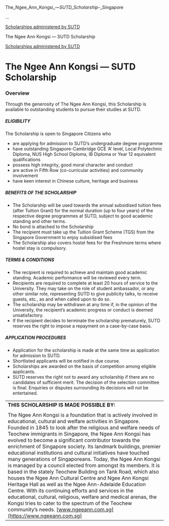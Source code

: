 The_Ngee_Ann_Kongsi_—_SUTD_Scholarship_-_Singapore



…

 [Scholarships administered by SUTD](/admissions/undergraduate/scholarship/sutd-administered) 

The Ngee Ann Kongsi — SUTD Scholarship

[Scholarships administered by SUTD](https://www.sutd.edu.sg/admissions/undergraduate/scholarship/sutd-administered)

The Ngee Ann Kongsi — SUTD Scholarship
======================================

### Overview



Through the generosity of The Ngee Ann Kongsi, this Scholarship is available to outstanding students to pursue their studies at SUTD.



##### **ELIGIBILITY**



The Scholarship is open to Singapore Citizens who



* are applying for admission to SUTD’s undergraduate degree programme
* have outstanding Singapore-Cambridge GCE ‘A’ level, Local Polytechnic Diploma, NUS High School Diploma, IB Diploma or Year 12 equivalent qualifications
* possess high integrity, good moral character and conduct
* are active in Fifth Row (co-curricular activities) and community involvement
* have keen interest in Chinese culture, heritage and business


##### **BENEFITS OF THE SCHOLARSHIP**



* The Scholarship will be used towards the annual subsidised tuition fees (after Tuition Grant) for the normal duration (up to four years) of the respective degree programmes at SUTD, subject to good academic standing and other terms.
* No bond is attached to the Scholarship
* The recipient must take up the Tuition Grant Scheme (TGS) from the Singapore Government to enjoy subsidised fees
* The Scholarship also covers hostel fees for the Freshmore terms where hostel stay is compulsory.


##### **TERMS & CONDITIONS**



* The recipient is required to achieve and maintain good academic standing. Academic performance will be reviewed every term.
* Recipients are required to complete at least 20 hours of service to the University. They may take on the role of student ambassador, or any other similar role, representing SUTD to give publicity talks, to receive guests, etc., as and when called upon to do so.
* The scholarship may be withdrawn at any time if, in the opinion of the University, the recipient’s academic progress or conduct is deemed unsatisfactory.
* If the recipient decides to terminate the scholarship prematurely, SUTD reserves the right to impose a repayment on a case-by-case basis.


##### **APPLICATION PROCEDURES**



* Application for the scholarship is made at the same time as application for admission to SUTD.
* Shortlisted applicants will be notified in due course.
* Scholarships are awarded on the basis of competition among eligible applicants.
* SUTD reserves the right not to award any scholarship if there are no candidates of sufficient merit. The decision of the selection committee is final. Enquiries or disputes surrounding its decisions will not be entertained.


|  |
| --- |
| **THIS SCHOLARSHIP IS MADE POSSIBLE BY​:** |
|  |
| The Ngee Ann Kongsi is a foundation that is actively involved in educational, cultural and welfare activities in Singapore.   Founded in 1845 to look after the religious and welfare needs of Teochew immigrants in Singapore, the Ngee Ann Kongsi has evolved to become a significant contributor towards the enrichment of Singapore society. Its landmark buildings, premier educational institutions and cultural initiatives have touched many generations of Singaporeans.    Today, the Ngee Ann Kongsi is managed by a council elected from amongst its members. It is based in the stately Teochew Building on Tank Road, which also houses the Ngee Ann Cultural Centre and Ngee Ann Kongsi Heritage Hall as well as the Ngee Ann-Adelaide Education Centre. With its continuing efforts and services in the educational, cultural, religious, welfare and medical arenas, the Kongsi tries to cater to the spectrum of the Teochew community’s needs.    [www.ngeeann.com.sg](https://www.ngeeann.com.sg) |


